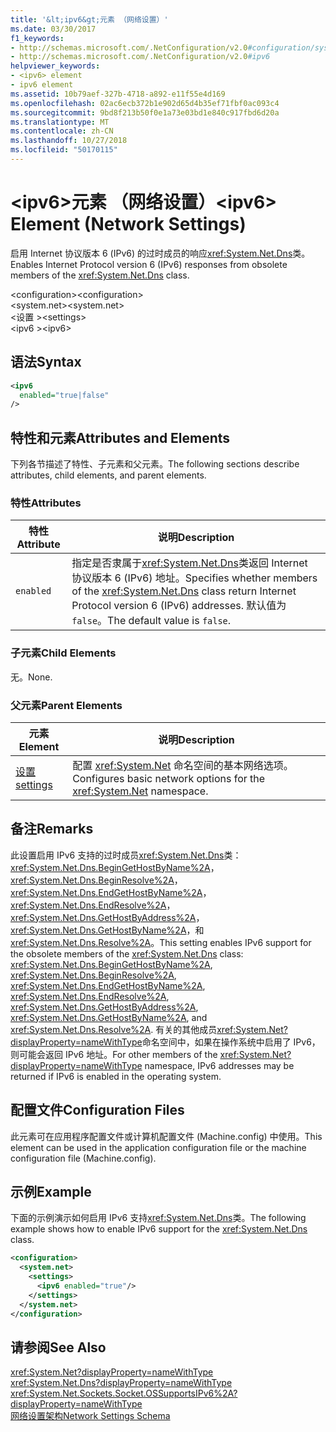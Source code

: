 ```yaml
---
title: '&lt;ipv6&gt;元素 （网络设置）'
ms.date: 03/30/2017
f1_keywords:
- http://schemas.microsoft.com/.NetConfiguration/v2.0#configuration/system.net/settings/ipv6
- http://schemas.microsoft.com/.NetConfiguration/v2.0#ipv6
helpviewer_keywords:
- <ipv6> element
- ipv6 element
ms.assetid: 10b79aef-327b-4718-a892-e11f55e4d169
ms.openlocfilehash: 02ac6ecb372b1e902d65d4b35ef71fbf0ac093c4
ms.sourcegitcommit: 9bd8f213b50f0e1a73e03bd1e840c917fbd6d20a
ms.translationtype: MT
ms.contentlocale: zh-CN
ms.lasthandoff: 10/27/2018
ms.locfileid: "50170115"
---
```

# <a name="ltipv6gt-element-network-settings"></a><span data-ttu-id="e3ec7-102">&lt;ipv6&gt;元素 （网络设置）</span><span class="sxs-lookup"><span data-stu-id="e3ec7-102">&lt;ipv6&gt; Element (Network Settings)</span></span>
<span data-ttu-id="e3ec7-103">启用 Internet 协议版本 6 (IPv6) 的过时成员的响应<xref:System.Net.Dns>类。</span><span class="sxs-lookup"><span data-stu-id="e3ec7-103">Enables Internet Protocol version 6 (IPv6) responses from obsolete members of the <xref:System.Net.Dns> class.</span></span>  
  
 <span data-ttu-id="e3ec7-104">\<configuration></span><span class="sxs-lookup"><span data-stu-id="e3ec7-104">\<configuration></span></span>  
<span data-ttu-id="e3ec7-105">\<system.net></span><span class="sxs-lookup"><span data-stu-id="e3ec7-105">\<system.net></span></span>  
<span data-ttu-id="e3ec7-106">\<设置 ></span><span class="sxs-lookup"><span data-stu-id="e3ec7-106">\<settings></span></span>  
<span data-ttu-id="e3ec7-107">\<ipv6 ></span><span class="sxs-lookup"><span data-stu-id="e3ec7-107">\<ipv6></span></span>  
  
## <a name="syntax"></a><span data-ttu-id="e3ec7-108">语法</span><span class="sxs-lookup"><span data-stu-id="e3ec7-108">Syntax</span></span>  
  
```xml  
<ipv6  
  enabled="true|false"  
/>  
```  
  
## <a name="attributes-and-elements"></a><span data-ttu-id="e3ec7-109">特性和元素</span><span class="sxs-lookup"><span data-stu-id="e3ec7-109">Attributes and Elements</span></span>  
 <span data-ttu-id="e3ec7-110">下列各节描述了特性、子元素和父元素。</span><span class="sxs-lookup"><span data-stu-id="e3ec7-110">The following sections describe attributes, child elements, and parent elements.</span></span>  
  
### <a name="attributes"></a><span data-ttu-id="e3ec7-111">特性</span><span class="sxs-lookup"><span data-stu-id="e3ec7-111">Attributes</span></span>  
  
|<span data-ttu-id="e3ec7-112">**特性**</span><span class="sxs-lookup"><span data-stu-id="e3ec7-112">**Attribute**</span></span>|<span data-ttu-id="e3ec7-113">**说明**</span><span class="sxs-lookup"><span data-stu-id="e3ec7-113">**Description**</span></span>|  
|-------------------|---------------------|  
|`enabled`|<span data-ttu-id="e3ec7-114">指定是否隶属于<xref:System.Net.Dns>类返回 Internet 协议版本 6 (IPv6) 地址。</span><span class="sxs-lookup"><span data-stu-id="e3ec7-114">Specifies whether members of the <xref:System.Net.Dns> class return Internet Protocol version 6 (IPv6) addresses.</span></span> <span data-ttu-id="e3ec7-115">默认值为 `false`。</span><span class="sxs-lookup"><span data-stu-id="e3ec7-115">The default value is `false`.</span></span>|  
  
### <a name="child-elements"></a><span data-ttu-id="e3ec7-116">子元素</span><span class="sxs-lookup"><span data-stu-id="e3ec7-116">Child Elements</span></span>  
 <span data-ttu-id="e3ec7-117">无。</span><span class="sxs-lookup"><span data-stu-id="e3ec7-117">None.</span></span>  
  
### <a name="parent-elements"></a><span data-ttu-id="e3ec7-118">父元素</span><span class="sxs-lookup"><span data-stu-id="e3ec7-118">Parent Elements</span></span>  
  
|<span data-ttu-id="e3ec7-119">**元素**</span><span class="sxs-lookup"><span data-stu-id="e3ec7-119">**Element**</span></span>|<span data-ttu-id="e3ec7-120">**说明**</span><span class="sxs-lookup"><span data-stu-id="e3ec7-120">**Description**</span></span>|  
|-----------------|---------------------|  
|[<span data-ttu-id="e3ec7-121">设置</span><span class="sxs-lookup"><span data-stu-id="e3ec7-121">settings</span></span>](../../../../../docs/framework/configure-apps/file-schema/network/settings-element-network-settings.md)|<span data-ttu-id="e3ec7-122">配置 <xref:System.Net> 命名空间的基本网络选项。</span><span class="sxs-lookup"><span data-stu-id="e3ec7-122">Configures basic network options for the <xref:System.Net> namespace.</span></span>|  
  
## <a name="remarks"></a><span data-ttu-id="e3ec7-123">备注</span><span class="sxs-lookup"><span data-stu-id="e3ec7-123">Remarks</span></span>  
 <span data-ttu-id="e3ec7-124">此设置启用 IPv6 支持的过时成员<xref:System.Net.Dns>类： <xref:System.Net.Dns.BeginGetHostByName%2A>， <xref:System.Net.Dns.BeginResolve%2A>， <xref:System.Net.Dns.EndGetHostByName%2A>， <xref:System.Net.Dns.EndResolve%2A>， <xref:System.Net.Dns.GetHostByAddress%2A>， <xref:System.Net.Dns.GetHostByName%2A>，和<xref:System.Net.Dns.Resolve%2A>。</span><span class="sxs-lookup"><span data-stu-id="e3ec7-124">This setting enables IPv6 support for the obsolete members of the <xref:System.Net.Dns> class: <xref:System.Net.Dns.BeginGetHostByName%2A>, <xref:System.Net.Dns.BeginResolve%2A>, <xref:System.Net.Dns.EndGetHostByName%2A>, <xref:System.Net.Dns.EndResolve%2A>, <xref:System.Net.Dns.GetHostByAddress%2A>, <xref:System.Net.Dns.GetHostByName%2A>, and <xref:System.Net.Dns.Resolve%2A>.</span></span> <span data-ttu-id="e3ec7-125">有关的其他成员<xref:System.Net?displayProperty=nameWithType>命名空间中，如果在操作系统中启用了 IPv6，则可能会返回 IPv6 地址。</span><span class="sxs-lookup"><span data-stu-id="e3ec7-125">For other members of the <xref:System.Net?displayProperty=nameWithType> namespace, IPv6 addresses may be returned if IPv6 is enabled in the operating system.</span></span>  
  
## <a name="configuration-files"></a><span data-ttu-id="e3ec7-126">配置文件</span><span class="sxs-lookup"><span data-stu-id="e3ec7-126">Configuration Files</span></span>  
 <span data-ttu-id="e3ec7-127">此元素可在应用程序配置文件或计算机配置文件 (Machine.config) 中使用。</span><span class="sxs-lookup"><span data-stu-id="e3ec7-127">This element can be used in the application configuration file or the machine configuration file (Machine.config).</span></span>  
  
## <a name="example"></a><span data-ttu-id="e3ec7-128">示例</span><span class="sxs-lookup"><span data-stu-id="e3ec7-128">Example</span></span>  
 <span data-ttu-id="e3ec7-129">下面的示例演示如何启用 IPv6 支持<xref:System.Net.Dns>类。</span><span class="sxs-lookup"><span data-stu-id="e3ec7-129">The following example shows how to enable IPv6 support for the <xref:System.Net.Dns> class.</span></span>  
  
```xml  
<configuration>  
  <system.net>  
    <settings>  
      <ipv6 enabled="true"/>  
    </settings>  
  </system.net>  
</configuration>  
```  
  
## <a name="see-also"></a><span data-ttu-id="e3ec7-130">请参阅</span><span class="sxs-lookup"><span data-stu-id="e3ec7-130">See Also</span></span>  
 <xref:System.Net?displayProperty=nameWithType>  
 <xref:System.Net.Dns?displayProperty=nameWithType>  
 <xref:System.Net.Sockets.Socket.OSSupportsIPv6%2A?displayProperty=nameWithType>  
 [<span data-ttu-id="e3ec7-131">网络设置架构</span><span class="sxs-lookup"><span data-stu-id="e3ec7-131">Network Settings Schema</span></span>](../../../../../docs/framework/configure-apps/file-schema/network/index.md)
